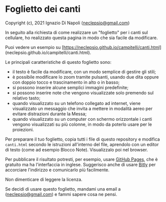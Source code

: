 # Foglietto dei canti

Copyright (c), 2021 Ignazio Di Napoli
([neclepsio@gmail.com](mailto:neclepsio@gmail.com))

In seguito alla richiesta di come realizzare un "foglietto" per i canti sul
cellulare, ho realizzato questa pagina in modo che sia facile da modificare. 

Puoi vedere un esempio su [https://neclepsio.github.io/campitelli/canti.html]
(neclepsio.github.io/campitelli/canti.html).

Le principali caratteristiche di questo foglietto sono:
- il testo è facile da modificare, con un modo semplice di gestire gli stili;
- è possibile modificare lo zoom tramite pulsanti, usando due dita oppure con
  doppio tocco e trascinamento in alto o in basso;
- si possono inserire alcune semplici immagini predefinite;
- si possono inserire note che vengono visualizzate solo premendo sul relativo
  tasto;
- quando visualizzato su un telefono collegato ad internet, viene visualizzato
  un messaggio che invita a mettere in modalità aereo per evitare distrazioni
  durante la Messa;
- quando visualizzato su un computer con schermo orizzontale i canti vengono
  visualizzati su più colonne, in modo da poterlo usare per le proiezioni.

Per preparare il tuo foglietto, copia tutti i file di questo repository e
modifica `canti.html` secondo le istruzioni all'interno del file, aprendolo con
un editor di testo (come ad esempio Blocco Note). Visualizzalo poi nel browser.

Per pubblicare il risultato potresti, per esempio, usare [GitHub
Pages](https://pages.github.com/), che è gratuito ma ha l'interfaccia in 
inglese. Suggerisco anche di usare [Bitly](https://www.bitly.com) per accorciare 
l'indirizzo e comunicarlo più facilmente.

Non dimenticare di leggere la licenza.

Se decidi di usare questo foglietto, mandami una email a
([neclepsio@gmail.com](mailto:neclepsio@gmail.com)) e fammi sapere cosa ne
pensi.
